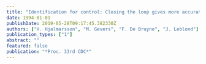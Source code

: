 ```yaml
---
title: "Identification for control: Closing the loop gives more accurate controllers"
date: 1994-01-01
publishDate: 2019-05-28T09:17:45.382330Z
authors: ["H. Hjalmarsson", "M. Gevers", "F. De Bruyne", "J. Leblond"]
publication_types: ["1"]
abstract: ""
featured: false
publication: "*Proc. 33rd CDC*"
---
```


